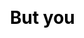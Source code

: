 ---
layout: 1.1-story
subpage: story
css: h1{text-align:center;}
title: But you
num: "09"
quote: They’re gone.
summary: <span class='spoiler'>Kay Lin spirals. Despite all warning, Joce can’t let her go down alone.</span>
---